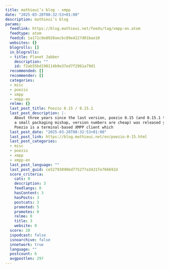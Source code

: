 ```yaml
---
title: mathieui’s blog - xmpp
date: "2025-03-28T08:32:53+01:00"
description: mathieui’s blog
params:
  feedlink: https://blog.mathieui.net/feeds/tag/xmpp-en.atom
  feedtype: atom
  feedid: 1a171c9e8920aecbc89e4227d01bae10
  websites: {}
  blogrolls: []
  in_blogrolls:
  - title: Planet Jabber
    description: ""
    id: f2ab55bd190114b9e37ed7f2961a79d1
  recommended: []
  recommender: []
  categories:
  - misc
  - poezio
  - xmpp
  - xmpp-en
  relme: {}
  last_post_title: Poezio 0.15 / 0.15.1
  last_post_description: |-
    About three years since the last version, poezio 0.15 (and 0.15.1 to address
    a small packaging mishap, version numbers are cheap) was released yesterday!
    Poezio is a terminal-based XMPP client which
  last_post_date: "2025-03-28T08:32:53+01:00"
  last_post_link: https://blog.mathieui.net/en/poezio-0-15.html
  last_post_categories:
  - misc
  - poezio
  - xmpp
  - xmpp-en
  last_post_language: ""
  last_post_guid: ce52793890bd775277a3431fe766692d
  score_criteria:
    cats: 0
    description: 3
    feedlangs: 0
    hasContent: 3
    hasPosts: 3
    postcats: 3
    promoted: 5
    promotes: 0
    relme: 0
    title: 3
    website: 0
  score: 20
  ispodcast: false
  isnoarchive: false
  innetwork: true
  language: ""
  postcount: 6
  avgpostlen: 297
---
```

